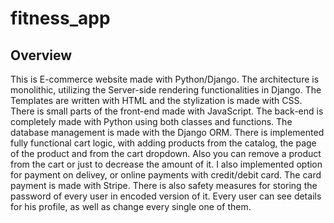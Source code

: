 # fitness_app
## Overview
This is E-commerce website made with Python/Django. The architecture is monolithic, utilizing the Server-side rendering functionalities in Django. The Templates are written with HTML and the stylization is made with
CSS. There is small parts of the front-end made with JavaScript. The back-end is completely made with Python using both classes and functions. The database management is made with the Django ORM. There is 
implemented fully functional cart logic, with adding products from the catalog, the page of the product and from the cart dropdown. Also you can remove a product from the cart or just to decrease the amount of it.
I also implemented option for payment on delivey, or online payments with credit/debit card. The card payment is made with Stripe. There is also safety measures for storing the password of every user in encoded version of it. Every user can see details for his profile, as well as change every single one of them.
